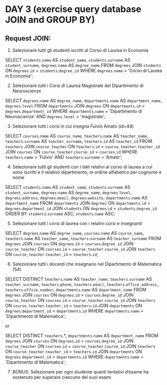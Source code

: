 # DAY 3 (exercise query database JOIN and GROUP BY)

## Request JOIN:

1. Selezionare tutti gli studenti iscritti al Corso di Laurea in Economia

SELECT `students`.`name` AS `student_name`, `students`.`surname` AS `student_surname`, `degrees`.`name` AS `degree_name`
FROM `degrees`
JOIN `students` ON `degrees`.`id` = `students`.`degree_id`
WHERE `degrees`.`name` = 'Corso di Laurea in Economia';



2. Selezionare tutti i Corsi di Laurea Magistrale del Dipartimento di Neuroscienze

SELECT `degrees`.`name` AS `degree_name`, `departments`.`name` AS `department_name`, `degrees`.`level`
FROM `departments`
JOIN `degrees` ON  `departments`.`id` = `degrees`.`department_id`
WHERE `departments`.`name` = 'Dipartimento di Neuroscienze'
AND `degrees`.`level` = 'magistrale';



3. Selezionare tutti i corsi in cui insegna Fulvio Amato (id=44)

SELECT `courses`.`name` AS `course_name`, `teachers`.`name` AS `teacher_name`, `teachers`.`surname` AS `teacher_surname`, `teachers`.`id` AS `teacher_id`
FROM `teachers`
JOIN `course_teacher` ON `teachers`.`id` = `course_teacher`.`teacher_id`
JOIN `courses` ON `course_teacher`.`course_id` = `courses`.`id`
WHERE `teachers`.`name` = 'Fulvio'
AND `teachers`.`surname` = 'Amato';



4. Selezionare tutti gli studenti con i dati relativi al corso di laurea a cui sono iscritti e il relativo dipartimento, in ordine alfabetico per cognome e nome

SELECT `students`.`name` AS `student_name`, `students`.`surname` AS `student_surname`, `degrees`.`name` AS `degree_name`, `degrees`.`level`, `degrees`.`address`, `degrees`.`email`, `degrees`.`website`, `departments`.`name` AS `department_name`
FROM `departments`
JOIN `degrees` ON `departments`.`id` = `degrees`.`department_id`
JOIN `students` ON `degrees`.`id` = `students`.`degree_id`
ORDER BY `students`.`surname` ASC, `students`.`name` ASC;



5. Selezionare tutti i corsi di laurea con i relativi corsi e insegnanti

SELECT `degrees`.`name` AS `degree_name`, `courses`.`name` AS `course_name`, `teachers`.`name` AS `teacher_name`, `teachers`.`surname` AS `teacher_surname`
FROM `degrees`
JOIN `courses` ON `degrees`.`id` = `courses`.`degree_id`
JOIN `course_teacher` ON `courses`.`id` = `course_teacher`.`course_id`
JOIN `teachers` ON `course_teacher`.`teacher_id` = `teachers`.`id`;



6. Selezionare tutti i docenti che insegnano nel Dipartimento di Matematica (54)

SELECT DISTINCT `teachers`.`name` AS `teacher_name`, `teachers`.`surname` AS `teacher_surname`, `teachers`.`phone`, `teachers`.`email`, `teachers`.`office_address`, `teachers`.`office_number`, `departments`.`name` AS `department_name`
FROM `degrees`
JOIN `courses` ON `degrees`.`id` = `courses`.`degree_id`
JOIN `course_teacher` ON `courses`.`id` = `course_teacher`.`course_id`
JOIN `teachers` ON `course_teacher`.`teacher_id` = `teachers`.`id`
JOIN `departments` ON `degrees`.`department_id` = `departments`.`id`
WHERE `departments`.`name` = 'Dipartimento di Matematica';

or

SELECT DISTINCT `teachers`.*, `departments`.`name` AS `department_name`
FROM `degrees`
JOIN `courses` ON `degrees`.`id` = `courses`.`degree_id`
JOIN `course_teacher` ON `courses`.`id` = `course_teacher`.`course_id`
JOIN `teachers` ON `course_teacher`.`teacher_id` = `teachers`.`id`
JOIN `departments` ON `degrees`.`department_id` = `departments`.`id`
WHERE `departments`.`name` = 'Dipartimento di Matematica';


7. BONUS: Selezionare per ogni studente quanti tentativi d’esame ha sostenuto per
superare ciascuno dei suoi esami